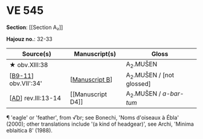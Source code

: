 # VE 545

**Section**: [[Section A₂]]

**Hajouz no.**: 32-33

| Source(s)              | Manuscript(s)     | Gloss                               |
| ---------------------- | ----------------- | ----------------------------------- |
| ★ obv.XIII:38          |                   | A<sub>2</sub>.MUŠEN                 |
| [[B9-11]] obv.VII':34' | [[Manuscript B]]  | A<sub>2</sub>.MUŠEN / [not glossed] |
| [[AD]] rev.III:13-14   | [[Manuscript D4]] | A<sub>2</sub>.MUŠEN / *a-bar-tum*   |

¶ 'eagle' or 'feather', from √ʾbr; see Bonechi, 'Noms d'oiseaux à Ébla' (2000); other translations include '(a kind of headgear)', see Archi, 'Minima eblaitica 8' (1988).

[//begin]: # "Autogenerated link references for markdown compatibility"
[B9-11]: B9-11 "MEE 4, 9 + MEE 4, 10 + MEE 4, 11 = TM.75.G.2004+TM.75.G.2001+TM.75.G.2003"
[Manuscript B]: <Manuscript B> "Manuscript B"
[AD]: AD "MEE 4, 40 = TM.75.G.1426"
[//end]: # "Autogenerated link references"